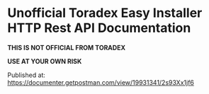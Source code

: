 # Unofficial Toradex Easy Installer HTTP Rest API Documentation

**THIS IS NOT OFFICIAL FROM TORADEX**

**USE AT YOUR OWN RISK**

Published at: https://documenter.getpostman.com/view/19931341/2s93Xx1jf6

